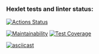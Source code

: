 ### Hexlet tests and linter status:
[![Actions Status](https://github.com/ivanbogdv/frontend-project-46/workflows/hexlet-check/badge.svg)](https://github.com/ivanbogdv/frontend-project-46/actions)

[![Maintainability](https://api.codeclimate.com/v1/badges/ebc38aec87524cf24497/maintainability)](https://codeclimate.com/github/ivanbogdv/frontend-project-46/maintainability) [![Test Coverage](https://api.codeclimate.com/v1/badges/ebc38aec87524cf24497/test_coverage)](https://codeclimate.com/github/ivanbogdv/frontend-project-46/test_coverage)



[![asciicast](https://asciinema.org/a/UZ6SrP1mZbpDw3oueGlZT1BJv.svg)](https://asciinema.org/a/UZ6SrP1mZbpDw3oueGlZT1BJv)
